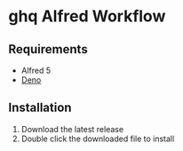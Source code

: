 # ghq Alfred Workflow

## Requirements

- Alfred 5
- [Deno](https://docs.deno.com/runtime/manual/getting_started/installation)

## Installation

1. Download the latest release
2. Double click the downloaded file to install
